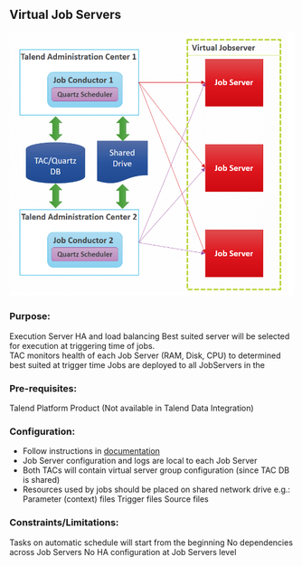 ## Virtual Job Servers

![VS](./../../../resources/images/data-management/virtualjobserver.png)

### Purpose:
Execution Server HA and load balancing
Best suited server will be selected for execution at triggering time of jobs.  
TAC monitors health of each Job Server (RAM, Disk, CPU) to determined best suited at trigger time
Jobs are deployed to all JobServers in the 

### Pre-requisites:
Talend Platform Product (Not available in Talend Data Integration)

### Configuration:
- Follow instructions in [documentation][vs-doc]
- Job Server configuration and logs are local to each Job Server
- Both TACs will contain virtual server group configuration (since TAC DB is shared)
- Resources used by jobs should be placed on shared network drive e.g.:
    Parameter (context) files
    Trigger files
    Source files

### Constraints/Limitations:
Tasks on automatic schedule will start from the beginning
No dependencies across Job Servers
No HA configuration at Job Servers level

<!-- links -->
[vs-doc]: https://help.talend.com/reader/uwwCVAHxWDS6l5fZQ~lVYA/0_bjiNBtHiwL_XMhgd9UuQ "Configuring virtual servers"
